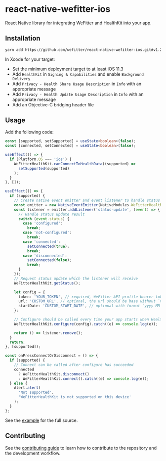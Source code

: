 # react-native-wefitter-ios

React Native library for integrating WeFitter and HealthKit into your app.

## Installation

```sh
yarn add https://github.com/wefitter/react-native-wefitter-ios.git#v1.2.0
```

In Xcode for your target:

- Set the minimum deployment target to at least iOS 11.3
- Add `HealthKit` in `Signing & Capabilities` and enable `Background Delivery`
- Add `Privacy - Health Share Usage Description` in `Info` with an appropriate message
- Add `Privacy - Health Update Usage Description` in `Info` with an appropriate message
- Add an Objective-C bridging header file

## Usage

Add the following code:

```ts
const [supported, setSupported] = useState<boolean>(false);
const [connected, setConnected] = useState<boolean>(false);

useEffect(() => {
  if (Platform.OS === 'ios') {
    WeFitterHealthKit.canConnectToHealthData((supported) =>
      setSupported(supported)
    );
  }
}, []);

useEffect(() => {
  if (supported) {
    // Create native event emitter and event listener to handle status updates
    const emitter = new NativeEventEmitter(NativeModules.WeFitterHealthKit);
    const listener = emitter.addListener('status-update', (event) => {
      // Handle status update result
      switch (event.status) {
        case 'configured':
          break;
        case 'not-configured':
          break;
        case 'connected':
          setConnected(true);
          break;
        case 'disconnected':
          setConnected(false);
          break;
      }
    });
    // Request status update which the listener will receive
    WeFitterHealthKit.getStatus();

    let config = {
      token: 'YOUR_TOKEN', // required, WeFitter API profile bearer token
      url: 'CUSTOM_URL', // optional, the url should be base without `v1.3/ingest/` as the library will append this. Default: `https://api.wefitter.com/api/`
      startDate: 'CUSTOM_START_DATE', // optional with format `yyyy-MM-dd`, by default data of the past 7 days will be uploaded
    };

    // Configure should be called every time your app starts when HealthKit is supported
    WeFitterHealthKit.configure(config).catch((e) => console.log(e));

    return () => listener.remove();
  }
  return;
}, [supported]);

const onPressConnectOrDisconnect = () => {
  if (supported) {
    // Connect can be called after configure has succeeded
    connected
      ? WeFitterHealthKit.disconnect()
      : WeFitterHealthKit.connect().catch((e) => console.log(e));
  } else {
    Alert.alert(
      'Not supported',
      'WeFitterHealthKit is not supported on this device'
    );
  }
};
```

See the [example](example/src/App.tsx) for the full source.

## Contributing

See the [contributing guide](CONTRIBUTING.md) to learn how to contribute to the repository and the development workflow.
